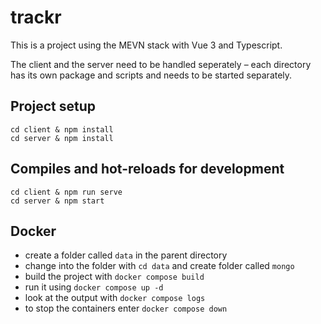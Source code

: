 # trackr

This is a project using the MEVN stack with Vue 3 and Typescript.

The client and the server need to be handled seperately – each directory has its own package and scripts and needs to be started separately.


## Project setup
```
cd client & npm install
cd server & npm install
```

## Compiles and hot-reloads for development
```
cd client & npm run serve
cd server & npm start
```

## Docker

- create a folder called `data` in the parent directory 
- change into the folder with `cd data` and create folder called `mongo`
- build the project with `docker compose build`
- run it using `docker compose up -d`
- look at the output with `docker compose logs` 
- to stop the containers enter `docker compose down`
